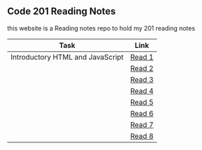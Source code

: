 ## Code 201 Reading Notes

this website is a Reading notes repo to hold my 201 reading notes 

| Task  |  Link |
|---|:-:|
| Introductory HTML and JavaScript | [Read 1](https://osamahanoun.github.io/reading-notes/class-01)  |
|   | [Read 2]() |
|   | [Read 3]() |
|   | [Read 4]() |
|   | [Read 5]() |
|   | [Read 6]() |
|   | [Read 7]()  |
|   | [Read 8]()  |
